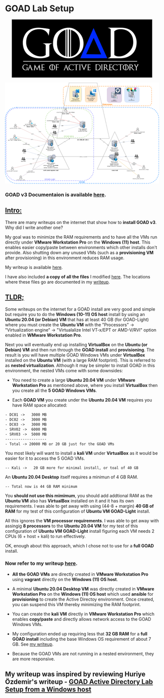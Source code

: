 # GOAD Lab Setup
<p align="center">
     <img src="images/logo_GOAD3.png">
</p>

<p align="center">
    <img src="images/diagram-GOADv3-full.png">
</p>

### GOAD v3 Documentaion is available [here](https://github.com/Orange-Cyberdefense/GOAD).

## <u>Intro:</u>

There are many writeups on the internet that show how to <b>install GOAD v3</b>. Why did I write another one? 

My goal was to minimize the RAM requirements and to have all the VMs run directly under <b>VMware Workstation Pro</b> on the <b>Windows (11) host</b>. This enables easier copy/paste between environments which other installs don't provide. Also shutting down any unused VMs (such as a <b>provisioning VM</b> after provisioning) in this environment reduces RAM usage.

My writeup is available [here](/pdf/GOAD-AD-Lab-Setup-from-Windows-Host.pdf).

I have also included <b>a copy of all the files</b> I modified [here](files/). The locations where these files go are documented in my [writeup](https://github.com/Orange-Cyberdefense/GOAD).

## <u>TLDR;</u>

Some writeups on the internet for a GOAD install are very good and simple but require you to do the <b>Windows (10-11) OS host</b> install by using an <b>Ubuntu 20.04 (or Debian) VM</b> that has at least 40 GB (for GOAD-Light) where you must create the <b>Ubuntu VM</b> with the "Processors" -> "Virtualization engine" -> "Virtualalize Intel VT-x/EPT or AMD-V/RVI" option enabled in <b>WMware Workstation Pro</b>.

Next you will eventually end up installing <b>VirtualBox</b> on the <b>Ubuntu (or Debian) VM</b> and then run through the <b>GOAD install</b> and <b>provisioning</b>. The result is you will have multiple GOAD Windows VMs under <b>VirtualBox</b> installed on the <b>Ubuntu VM</b> (with a large RAM footprint). This is referred to as <b>nested virtualization</b>. Although it may be simpler to install GOAD in this environment, the nested VMs come with some downsides:

- You need to create a large <b>Ubuntu 20.04 VM</b> under <b>VMware Workstation Pro</b> as mentioned above, where you install <b>VirtualBox</b> then you create all the <B>5 GOAD Windows VMs</b>. 

- Each <b>GOAD VM</b> you create under the <b>Ubuntu 20.04 VM</b> requires you have RAM space allocated:
```
- DC01 ->   3000 MB
- DC02 ->   3000 MB
- DC03 ->   3000 MB
- SRV02 ->  6000 MB
- SRV03 ->  5000 MB
-------------------
- Total -> 20000 MB or 20 GB just for the GOAD VMs
```

You most likely will want to install a <b>kali VM</b> under <b>VirtualBox</b> as it would be easier for it to access the 5 GOAD VMs.
```
-- Kali ->   20 GB more for minimal install, or toal of 40 GB
```

An <b>Ubuntu 20.04 Desktop</b> itself requires a minimun of 4 GB RAM.
```
-- Total now is 44 GB RAM minimum 
```

You <b>should not use this mimimum</b>, you should add addtional RAM as the <b>Ubuntu VM</b> also has <b>VirtualBox</b> installed on it and it has its own requirements. I was able to get away with using (44-8 + margin) <b>40 GB of RAM</b> for my test of this configuration of <b>Ubuntu VM GOAD-Light</b> install.

All this ignores the <b>VM processor requirements</b>. I was able to get away with assingig <b>8 processors</b> to the <b>Ubuntu 20.04 VM</b> for my test of this configuration of <b>Ubuntu VM GOAD-Light</b> install figuring each VM needs 2 CPUs (6 + host + kali) to run effectively.

OK, enough about this approach, which I chose not to use for a <b>full GOAD</b> install.

### Now refer to my writeup [here](pdf/GOAD-AD-Lab-Setup-from-Windows-Host.pdf).

- <b>All the GOAD VMs</b> are directly created in <b>VMware Workstation Pro</b> using <b>vagrant</b> directly on the <b>Windows (11) OS host</b>.

-  A minimal <b>Ubuntu 20.04 Desktop VM</b> was directly created in <b>VMware Workstation Pro</b> on the <b>Windows (11) OS host</b> which used <b>ansible</b> for <b>provisioning</b> to create the Active Directoy environment. Once created, you can suspend this VM thereby minimizing the RAM footprint.

-  You can create the <b>kali VM</b> directly in <b>VMware Workstation Pro</b> which enables <b>copy/paste</b> and directly allows network access to the GOAD Windows VMs.

-  My configuration ended up requiring less that <b>32 GB RAM</b> for a <b>full GOAD install</b> including the base Windows OS requirement of about 7 GB. See [my writeup](pdf/GOAD-AD-Lab-Setup-from-Windows-Host.pdf).

-  Because the GOAD VMs are not running in a nested environment, they are more responsive.

## My writeup was inspired by reviewing Huriye Özdemir's writeup - [GOAD Active Directory Lab Setup from a Windows host](https://l4dybug.medium.com/goad-active-directory-lab-setup-from-a-windows-host-dcdbfbb1ef08)
